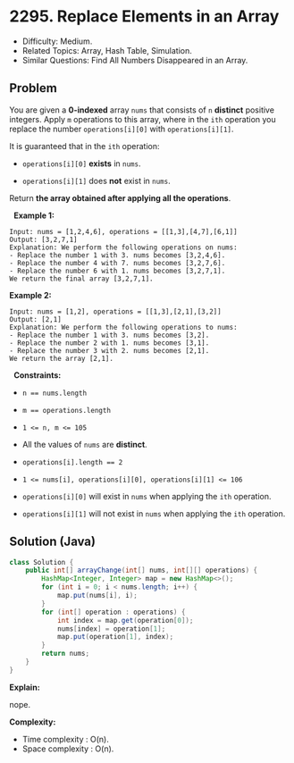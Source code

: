 # 2295. Replace Elements in an Array

- Difficulty: Medium.
- Related Topics: Array, Hash Table, Simulation.
- Similar Questions: Find All Numbers Disappeared in an Array.

## Problem

You are given a **0-indexed** array ```nums``` that consists of ```n``` **distinct** positive integers. Apply ```m``` operations to this array, where in the ```ith``` operation you replace the number ```operations[i][0]``` with ```operations[i][1]```.

It is guaranteed that in the ```ith``` operation:


	
- ```operations[i][0]``` **exists** in ```nums```.
	
- ```operations[i][1]``` does **not** exist in ```nums```.


Return **the array obtained after applying all the operations**.

 
**Example 1:**

```
Input: nums = [1,2,4,6], operations = [[1,3],[4,7],[6,1]]
Output: [3,2,7,1]
Explanation: We perform the following operations on nums:
- Replace the number 1 with 3. nums becomes [3,2,4,6].
- Replace the number 4 with 7. nums becomes [3,2,7,6].
- Replace the number 6 with 1. nums becomes [3,2,7,1].
We return the final array [3,2,7,1].
```

**Example 2:**

```
Input: nums = [1,2], operations = [[1,3],[2,1],[3,2]]
Output: [2,1]
Explanation: We perform the following operations to nums:
- Replace the number 1 with 3. nums becomes [3,2].
- Replace the number 2 with 1. nums becomes [3,1].
- Replace the number 3 with 2. nums becomes [2,1].
We return the array [2,1].
```

 
**Constraints:**


	
- ```n == nums.length```
	
- ```m == operations.length```
	
- ```1 <= n, m <= 105```
	
- All the values of ```nums``` are **distinct**.
	
- ```operations[i].length == 2```
	
- ```1 <= nums[i], operations[i][0], operations[i][1] <= 106```
	
- ```operations[i][0]``` will exist in ```nums``` when applying the ```ith``` operation.
	
- ```operations[i][1]``` will not exist in ```nums``` when applying the ```ith``` operation.



## Solution (Java)

```java
class Solution {
    public int[] arrayChange(int[] nums, int[][] operations) {
        HashMap<Integer, Integer> map = new HashMap<>();
        for (int i = 0; i < nums.length; i++) {
            map.put(nums[i], i);
        }
        for (int[] operation : operations) {
            int index = map.get(operation[0]);
            nums[index] = operation[1];
            map.put(operation[1], index);
        }
        return nums;
    }
}
```

**Explain:**

nope.

**Complexity:**

* Time complexity : O(n).
* Space complexity : O(n).
